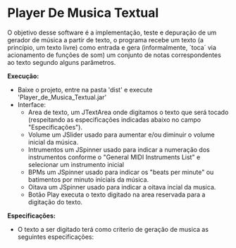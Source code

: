 # Player De Musica Textual
O objetivo desse software é a implementação, teste e depuração de um gerador de música a partir de texto, o programa recebe um texto (a princípio, um texto livre) como entrada e gera (informalmente, ´toca´ via acionamento de funções de som) um conjunto de notas correspondentes ao texto segundo alguns parâmetros.

**Execução:**
  - Baixe o projeto, entre na pasta 'dist' e execute 'Player_de_Musica_Textual.jar'
  - Interface:
      - Area de texto, um JTextArea onde digitamos o texto que será tocado (respeitando as especificações indicadas abaixo no campo "Especificações").
      - Volume um JSlider usado para aumentar e/ou diminuir o volume inicial da música.
      - Intrumentos um JSpinner usado para indicar a numeração dos instrumentos conforme o "General MIDI Instruments List" e selecionar um           instrumento inicial
      - BPMs um JSpinner usado para indicar os "beats per minute" ou batimentos por minuto iniciais da música.
      - Oitava um JSpinner usado para indicar a oitava incial da musica.
      - Botão Play executa o texto digitado na area reservada para a digitação do texto.
      
**Especificações:**
  - O texto a ser digitado terá como criterio de geração de musica as seguintes especificações: